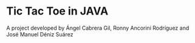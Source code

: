 # Tic Tac Toe in JAVA

A project developed by Ángel Cabrera Gil, Ronny Ancorini Rodríguez and José Manuel Déniz Suárez
